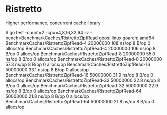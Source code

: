 # Ristretto
Higher performance, concurrent cache library

$ go test -count=2 -cpu=4,8,16,32,64 -v -bench=BenchmarkCaches/RistrettoZipfRead
goos: linux
goarch: amd64
BenchmarkCaches/RistrettoZipfRead-4          	20000000	       108 ns/op	       8 B/op	       0 allocs/op
BenchmarkCaches/RistrettoZipfRead-4          	20000000	       106 ns/op	       8 B/op	       0 allocs/op
BenchmarkCaches/RistrettoZipfRead-8          	20000000	        55.0 ns/op	       8 B/op	       0 allocs/op
BenchmarkCaches/RistrettoZipfRead-8          	20000000	        57.3 ns/op	       8 B/op	       0 allocs/op
BenchmarkCaches/RistrettoZipfRead-16         	50000000	        33.1 ns/op	       8 B/op	       0 allocs/op
BenchmarkCaches/RistrettoZipfRead-16         	50000000	        31.9 ns/op	       8 B/op	       0 allocs/op
BenchmarkCaches/RistrettoZipfRead-32         	50000000	        22.8 ns/op	       8 B/op	       0 allocs/op
BenchmarkCaches/RistrettoZipfRead-32         	50000000	        22.9 ns/op	       8 B/op	       0 allocs/op
BenchmarkCaches/RistrettoZipfRead-64         	50000000	        21.8 ns/op	       8 B/op	       0 allocs/op
BenchmarkCaches/RistrettoZipfRead-64         	50000000	        21.8 ns/op	       8 B/op	       0 allocs/op

